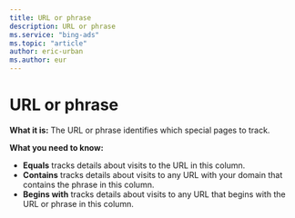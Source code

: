 ```yaml
---
title: URL or phrase
description: URL or phrase
ms.service: "bing-ads"
ms.topic: "article"
author: eric-urban
ms.author: eur
---
```


# URL or phrase

**What it is:**  The URL or phrase identifies which special pages to track.

**What you need to know:**
- **Equals** tracks details about visits to the URL in this column.
- **Contains** tracks details about visits to any URL with your domain that contains the phrase in this column.
- **Begins with** tracks details about visits to any URL that begins with the URL or phrase in this column.


